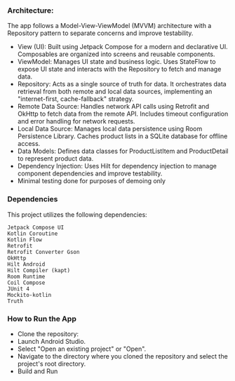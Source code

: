 ### Architecture:

The app follows a Model-View-ViewModel (MVVM) architecture with a Repository pattern to separate concerns and improve testability.

- View (UI): Built using Jetpack Compose for a modern and declarative UI. Composables are organized into screens and reusable components.
- ViewModel: Manages UI state and business logic. Uses StateFlow to expose UI state and interacts with the Repository to fetch and manage data.
- Repository: Acts as a single source of truth for data. It orchestrates data retrieval from both remote and local data sources, implementing an "internet-first, cache-fallback" strategy.
- Remote Data Source: Handles network API calls using Retrofit and OkHttp to fetch data from the remote API. Includes timeout configuration and error handling for network requests.
- Local Data Source: Manages local data persistence using Room Persistence Library. Caches product lists in a SQLite database for offline access.
- Data Models: Defines data classes for ProductListItem and ProductDetail to represent product data.
- Dependency Injection: Uses Hilt for dependency injection to manage component dependencies and improve testability.
- Minimal testing done for purposes of demoing only

### Dependencies
This project utilizes the following dependencies:

```
Jetpack Compose UI
Kotlin Coroutine 
Kotlin Flow
Retrofit
Retrofit Converter Gson
OkHttp
Hilt Android
Hilt Compiler (kapt)
Room Runtime
Coil Compose
JUnit 4
Mockito-kotlin
Truth
```

### How to Run the App
- Clone the repository:
- Launch Android Studio.
- Select "Open an existing project" or "Open".
- Navigate to the directory where you cloned the repository and select the project's root directory.
- Build and Run